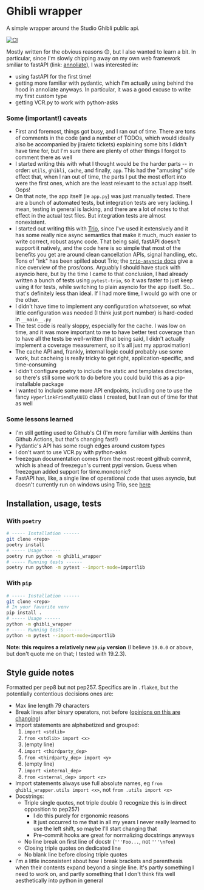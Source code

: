 # Ghibli wrapper

A simple wrapper around the Studio Ghibli public api.

[![CI](https://github.com/Badg/ghibli_wrapper/workflows/CI/badge.svg)](https://github.com/Badg/ghibli_wrapper/actions)

Mostly written for the obvious reasons 😊, but I also wanted to learn a bit. In particular, since I'm slowly chipping away on my own web framework smiliar to fastAPI (link: [annoliate](https://github.com/Taev-dev/annoliate)), I was interested in:

+   using fastAPI for the first time!
+   getting more familiar with pydantic, which I'm actually using behind the hood in annoliate anyways. In particular, it was a good excuse to write my first custom type
+   getting VCR.py to work with python-asks

### Some (important!) caveats

+   First and foremost, things got busy, and I ran out of time. There are tons of comments in the code (and a number of TODOs, which would ideally also be accompanied by jira/etc tickets) explaining some bits I didn't have time for, but I'm sure there are plenty of other things I forgot to comment there as well
+   I started writing this with what I thought would be the harder parts -- in order: ``utils``, ``ghibli``, ``cache``, and finally, ``app``. This had the "amusing" side effect that, when I ran out of time, the parts I put the most effort into were the first ones, which are the least relevant to the actual app itself. Oops!
+   On that note, the app itself (ie ``app.py``) was just manually tested. There are a bunch of automated tests, but integration tests are very lacking. I mean, testing in general is lacking, and there are a lot of notes to that effect in the actual test files. But integration tests are almost nonexistent.
+   I started out writing this with [Trio](https://github.com/python-trio/trio), since I've used it extensively and it has some really nice async semantics that make it much, much easier to write correct, robust async code. That being said, fastAPI doesn't support it natively, and the code here is so simple that most of the benefits you get are around clean cancellation APIs, signal handling, etc. Tons of "ink" has been spilled about Trio; the [``trio-asyncio`` docs](https://trio-asyncio.readthedocs.io/en/latest/) give a nice overview of the pros/cons. Arguably I should have stuck with asyncio here, but by the time I came to that conclusion, I had already written a bunch of tests using ``pytest-trio``, so it was faster to just keep using it for tests, while switching to plain asyncio for the app itself. So... that's definitely less than ideal. If I had more time, I would go with one or the other.
+   I didn't have time to implement any configuration whatsoever, so what little configuration was needed (I think just port number) is hard-coded in ``__main__.py``
+   The test code is really sloppy, especially for the cache. I was low on time, and it was more important to me to have better test coverage than to have all the tests be well-written (that being said, I didn't actually implement a coverage measurement, so it's all just my approximation)
+   The cache API and, frankly, internal logic could probably use some work, but cacheing is really tricky to get right, application-specific, and time-consuming
+   I didn't configure poetry to include the static and templates directories, so there's still some work to do before you could build this as a pip-installable package
+   I wanted to include some more API endpoints, including one to use the fancy ``HyperlinkFriendlyUUID`` class I created, but I ran out of time for that as well

### Some lessons learned

+   I'm still getting used to Github's CI (I'm more familiar with Jenkins than Github Actions, but that's changing fast!)
+   Pydantic's API has some rough edges around custom types
+   I don't want to use VCR.py with python-asks
+   freezegun documentation comes from the most recent github commit, which is ahead of freezegun's current pypi version. Guess when freezegun added support for time.monotonic?
+   FastAPI has, like, a single line of operational code that uses asyncio, but doesn't currently run on windows using Trio, see [here](https://github.com/python-trio/trio-asyncio/issues/85)

## Installation, usage, tests

### With ``poetry``

```bash
# ----- Installation ------
git clone <repo>
poetry install
# ----- Usage ------
poetry run python -m ghibli_wrapper
# ----- Running tests ------
poetry run python -m pytest --import-mode=importlib
```

### With ``pip``

```bash
# ----- Installation ------
git clone <repo>
# In your favorite venv
pip install .
# ----- Usage ------
python -m ghibli_wrapper
# ----- Running tests ------
python -m pytest --import-mode=importlib
```

**Note: this requires a relatively new ``pip`` version** (I believe ``19.0.0`` or above, but don't quote me on that; I tested with 19.2.3).

## Style guide notes

Formatted per pep8 but not pep257. Specifics are in ``.flake8``, but the potentially contentious decisions ones are:

+   Max line length 79 characters
+   Break lines after binary operators, not before ([opinions on this are changing](https://stackoverflow.com/questions/7942586/correct-style-for-line-breaks-when-chaining-methods-in-python/7942617#7942617))
+   Import statements are alphabetized and grouped:
    1.  ``import <stdlib>``
    2.  ``from <stdlib> import <x>``
    3.  (empty line)
    4.  ``import <thirdparty_dep>``
    5.  ``from <thirdparty_dep> import <y>``
    6.  (empty line)
    7.  ``import <internal_dep>``
    8.  ``from <internal_dep> import <z>``
+   Import statements always use full absolute names, eg ``from ghibli_wrapper.utils import <x>``, not ``from .utils import <x>``
+   Docstrings:
    *   Triple single quotes, not triple double (I recognize this is in direct opposition to pep257)
        -   I do this purely for ergonomic reasons
        -   It just occurred to me that in all my years I never really learned to use the left shift, so maybe I'll start changing that
        -   Pre-commit hooks are great for normalizing docstrings anyways
    *   No line break on first line of docstr (``'''Foo...``, not ``'''\nFoo``)
    *   Closing triple quotes on dedicated line
    *   No blank line before closing triple quotes
+   I'm a little inconsistent about how I break brackets and parenthesis when their contents expand beyond a single line. It's partly something I need to work on, and partly something that I don't think fits well aesthetically into python in general
